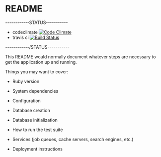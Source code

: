 # README

------------STATUS-----------
* codeclimate
[![Code Climate](https://codeclimate.com/github/nettojorge/estagiopro.png)](https://codeclimate.com/github/nettojorge/estagiopro)
* travis ci
[![Build Status](https://travis-ci.org/nettojorge/estagiopro.svg?branch=master)](https://travis-ci.org/nettojorge/estagiopro)

------------/STATUS-----------

This README would normally document whatever steps are necessary to get the
application up and running.

Things you may want to cover:

* Ruby version

* System dependencies

* Configuration

* Database creation

* Database initialization

* How to run the test suite

* Services (job queues, cache servers, search engines, etc.)

* Deployment instructions
